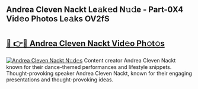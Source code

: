 ## Andrea Cleven Nackt Le𝚊k𝚎d N𝚞𝚍e - Part-0X4 Vid𝚎o Photos Le𝚊ks OV2fS

# <h2><a href="http://fb9wal.evod.top/?m=Andrea+Cleven+Nackt">🔗 👉🔴 Andrea Cleven Nackt Vid𝚎o Ph𝚘t𝚘s</a></h2>

[![Andrea Cleven Nackt N𝚞d𝚎s](https://i.imgur.com/8V9OHl7.gif)](http://fb9wal.evod.top/?m=Andrea+Cleven+Nackt)
Content creator Andrea Cleven Nackt known for their dance-themed performances and lifestyle snippets. Thought-provoking speaker Andrea Cleven Nackt, known for their engaging presentations and thought-provoking ideas. 
